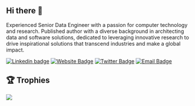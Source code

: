 ## Hi there 👋

Experienced Senior Data Engineer with a passion for computer technology and research. Published author with a diverse background in architecting data and software solutions, dedicated to leveraging innovative research to drive inspirational solutions that transcend industries and make a global impact.

[![Linkedin badge](https://img.shields.io/badge/-adisakshya-blue?style=flat&logo=linkedin&logoColor=white)](https://www.linkedin.com/in/adisakshya)
[![Website Badge](https://img.shields.io/badge/-adisakshya.github.io-purple?style=flat&logo=firefox&logoColor=white&link=https://adisakshya.github.io)](https://adisakshya.github.io)
[![Twitter Badge](https://img.shields.io/badge/-adisakshya-00acee?style=flat&logo=twitter&logoColor=white&link=https://twitter.com/adisakshya)](https://www.twitter.com/adisakshya)
[![Email Badge](https://img.shields.io/badge/-adisakshya98@gmail.com-c14438?style=flat&logo=Gmail&logoColor=white&link=mailto:adisakshya98@gmail.com)](mailto:adisakshya98@gmail.com)

## 🏆 Trophies

<div>
  <img src="https://github-profile-trophy.vercel.app/?username=adisakshya&title=MultiLanguage,Commit,Followers,Repositories,PullRequest,Issues&column=7&margin-w=15&margin-h=15"/>
</div>

<br/>
